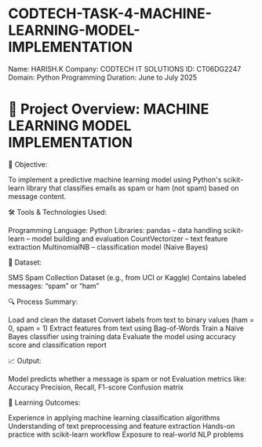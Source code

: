 # CODTECH-TASK-4-MACHINE-LEARNING-MODEL-IMPLEMENTATION

Name: HARISH.K
Company: CODTECH IT SOLUTIONS
ID: CT06DG2247
Domain: Python Programming
Duration: June to July 2025

# 🤖 Project Overview: MACHINE LEARNING MODEL IMPLEMENTATION
🎯 Objective:

To implement a predictive machine learning model using Python's scikit-learn library that classifies emails as spam or ham (not spam) based on message content.

🛠️ Tools & Technologies Used:

Programming Language: Python Libraries: pandas – data handling scikit-learn – model building and evaluation CountVectorizer – text feature extraction MultinomialNB – classification model (Naive Bayes)

📁 Dataset:

SMS Spam Collection Dataset (e.g., from UCI or Kaggle) Contains labeled messages: “spam” or “ham”

🔍 Process Summary:

Load and clean the dataset Convert labels from text to binary values (ham = 0, spam = 1) Extract features from text using Bag-of-Words Train a Naive Bayes classifier using training data Evaluate the model using accuracy score and classification report

📈 Output:

Model predicts whether a message is spam or not Evaluation metrics like: Accuracy Precision, Recall, F1-score Confusion matrix

📌 Learning Outcomes:

Experience in applying machine learning classification algorithms Understanding of text preprocessing and feature extraction Hands-on practice with scikit-learn workflow Exposure to real-world NLP problems
